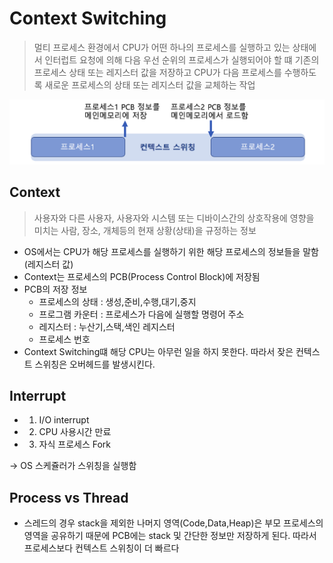 # Context Switching

> 멀티 프로세스 환경에서 CPU가 어떤 하나의 프로세스를 실행하고 있는 상태에서 인터럽트 요청에 의해 다음 우선 순위의 프로세스가 실행되어야 할 떄 기존의 프로세스 상태 또는 레지스터 값을 저장하고 CPU가 다음 프로세스를 수행하도록 새로운 프로세스의 상태 또는 레지스터 값을 교체하는 작업

![context-switching](../../images/context-switching.png "context-switching")

## Context

> 사용자와 다른 사용자, 사용자와 시스템 또는 디바이스간의 상호작용에 영향을 미치는 사람, 장소, 개체등의 현재 상황(상태)을 규정하는 정보

- OS에서는 CPU가 해당 프로세스를 실행하기 위한 해당 프로세스의 정보들을 말함 (레지스터 값)
- Context는 프로세스의 PCB(Process Control Block)에 저장됨
- PCB의 저장 정보
  - 프로세스의 상태 : 생성,준비,수행,대기,중지
  - 프로그램 카운터 : 프로세스가 다음에 실행할 명령어 주소
  - 레지스터 : 누산기,스택,색인 레지스터
  - 프로세스 번호
- Context Switching떄 해당 CPU는 아무런 일을 하지 못한다. 따라서 잦은 컨텍스트 스위칭은 오버헤드를 발생시킨다.

## Interrupt

- 1. I/O interrupt
- 2. CPU 사용시간 만료
- 3. 자식 프로세스 Fork

-> OS 스케쥴러가 스위칭을 실행함

## Process vs Thread

- 스레드의 경우 stack을 제외한 나머지 영역(Code,Data,Heap)은 부모 프로세스의 영역을 공유하기 때문에 PCB에는 stack 및 간단한 정보만 저장하게 된다. 따라서 프로세스보다 컨텍스트 스위칭이 더 빠르다
